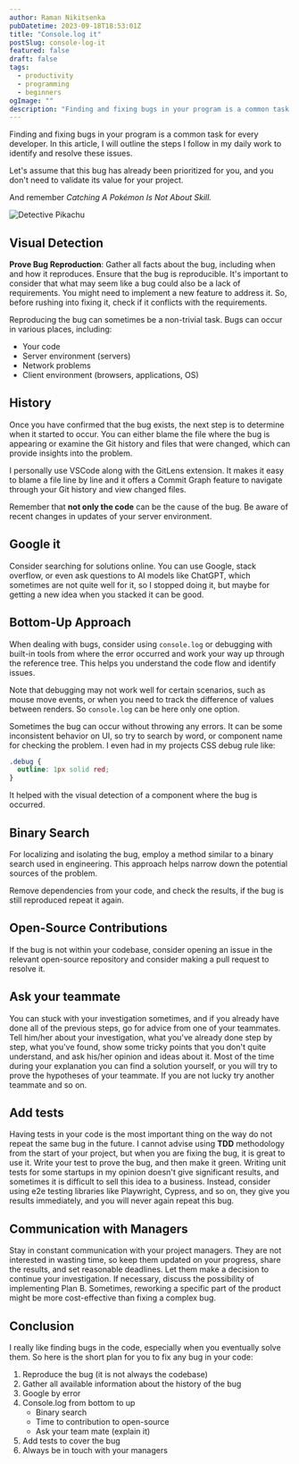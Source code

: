 ```yaml
---
author: Raman Nikitsenka
pubDatetime: 2023-09-18T18:53:01Z
title: "Console.log it"
postSlug: console-log-it
featured: false
draft: false
tags:
  - productivity
  - programming
  - beginners
ogImage: ""
description: "Finding and fixing bugs in your program is a common task for every developer. In this article, I will outline the steps I follow in my daily work to identify and resolve these issues."
---
```


Finding and fixing bugs in your program is a common task for every developer. In this article, I will outline the steps I follow in my daily work to identify and resolve these issues.

Let's assume that this bug has already been prioritized for you, and you don't need to validate its value for your project.

And remember _Catching A Pokémon Is Not About Skill._

![Detective Pikachu](https://dev-to-uploads.s3.amazonaws.com/uploads/articles/ijm4uh58h8y113hvtesm.png)

## Visual Detection

**Prove Bug Reproduction**: Gather all facts about the bug, including when and how it reproduces. Ensure that the bug is reproducible. It's important to consider that what may seem like a bug could also be a lack of requirements. You might need to implement a new feature to address it. So, before rushing into fixing it, check if it conflicts with the requirements.

Reproducing the bug can sometimes be a non-trivial task. Bugs can occur in various places, including:

- Your code
- Server environment (servers)
- Network problems
- Client environment (browsers, applications, OS)

## History

Once you have confirmed that the bug exists, the next step is to determine when it started to occur. You can either blame the file where the bug is appearing or examine the Git history and files that were changed, which can provide insights into the problem.

I personally use VSCode along with the GitLens extension. It makes it easy to blame a file line by line and it offers a Commit Graph feature to navigate through your Git history and view changed files.

Remember that **not only the code** can be the cause of the bug. Be aware of recent changes in updates of your server environment.

## Google it

Consider searching for solutions online. You can use Google, stack overflow, or even ask questions to AI models like ChatGPT, which sometimes are not quite well for it, so I stopped doing it, but maybe for getting a new idea when you stacked it can be good.

## Bottom-Up Approach

When dealing with bugs, consider using `console.log` or debugging with built-in tools from where the error occurred and work your way up through the reference tree. This helps you understand the code flow and identify issues.

Note that debugging may not work well for certain scenarios, such as mouse move events, or when you need to track the difference of values between renders. So `console.log` can be here only one option.

Sometimes the bug can occur without throwing any errors. It can be some inconsistent behavior on UI, so try to search by word, or component name for checking the problem. I even had in my projects CSS debug rule like:

```css
.debug {
  outline: 1px solid red;
}
```

It helped with the visual detection of a component where the bug is occurred.

## Binary Search

For localizing and isolating the bug, employ a method similar to a binary search used in engineering. This approach helps narrow down the potential sources of the problem.

Remove dependencies from your code, and check the results, if the bug is still reproduced repeat it again.

## Open-Source Contributions

If the bug is not within your codebase, consider opening an issue in the relevant open-source repository and consider making a pull request to resolve it.

## Ask your teammate

You can stuck with your investigation sometimes, and if you already have done all of the previous steps, go for advice from one of your teammates. Tell him/her about your investigation, what you've already done step by step, what you've found, show some tricky points that you don't quite understand, and ask his/her opinion and ideas about it. Most of the time during your explanation you can find a solution yourself, or you will try to prove the hypotheses of your teammate. If you are not lucky try another teammate and so on.

## Add tests

Having tests in your code is the most important thing on the way do not repeat the same bug in the future. I cannot advise using **TDD** methodology from the start of your project, but when you are fixing the bug, it is great to use it. Write your test to prove the bug, and then make it green. Writing unit tests for some startups in my opinion doesn't give significant results, and sometimes it is difficult to sell this idea to a business. Instead, consider using e2e testing libraries like Playwright, Cypress, and so on, they give you results immediately, and you will never again repeat this bug.

## Communication with Managers

Stay in constant communication with your project managers. They are not interested in wasting time, so keep them updated on your progress, share the results, and set reasonable deadlines. Let them make a decision to continue your investigation. If necessary, discuss the possibility of implementing Plan B. Sometimes, reworking a specific part of the product might be more cost-effective than fixing a complex bug.

## Conclusion

I really like finding bugs in the code, especially when you eventually solve them. So here is the short plan for you to fix any bug in your code:

1. Reproduce the bug (it is not always the codebase)
2. Gather all available information about the history of the bug
3. Google by error
4. Console.log from bottom to up
   - Binary search
   - Time to contribution to open-source
   - Ask your team mate (explain it)
5. Add tests to cover the bug
6. Always be in touch with your managers
